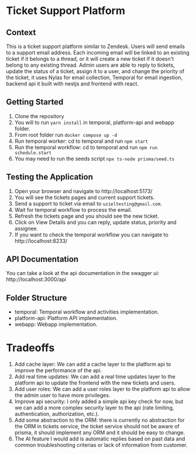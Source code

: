 # Ticket Support Platform

## Context
This is a ticket support platform similar to Zendesk. Users will send emails to a support email address. Each incoming email will be linked to an existing ticket if it belongs to a thread, or it will create a new ticket if it doesn't belong to any existing thread. Admin users are able to reply to tickets, update the status of a ticket, assign it to a user, and change the priority of the ticket, it uses Nylas for email collection, Temporal for email ingestion, backend api it built with nestjs and frontend with react.

## Getting Started
1. Clone the repository
2. You will to run `yarn install` in temporal, platform-api and webapp folder.
3. From root folder run `docker compose up -d`
4. Run temporal worker: cd to temporal and run `npm start`
5. Run the temporal workflow: cd to temporal and run `npm run schedule.start`
6. You may need to run the seeds script `npx ts-node prisma/seed.ts`

## Testing the Application
1. Open your browser and navigate to http://localhost:5173/
2. You will see the tickets pages and current support tickets.
3. Send a support to ticket via email to `uzieltesting@gmail.com`.
4. Wait for temporal workflow to process the email.
5. Refresh the tickets page and you should see the new ticket.
6. Click on View Details and you can reply, update status, priority and assignee.
7. If you want to check the temporal workflow you can navigate to http://localhost:8233/

## API Documentation
You can take a look at the api documentation in the swagger ui: http://localhost:3000/api

## Folder Structure
- temporal: Temporal workflow and activities implementation.
- platform-api: Platform API implementation.
- webapp: Webapp implementation.

# Tradeoffs
1. Add cache layer: We can add a cache layer to the platform api to improve the performance of the api.
2. Add real time updates: We can add a real time updates layer to the platform api to update the frontend with the new tickets and users.
3. Add user roles: We can add a user roles layer to the platform api to allow the admin user to have more privileges.
4. Improve api security: I only added a simple api key check for now, but we can add a more complex security layer to the api (rate limiting, authentication, authorization, etc.).
5. Add some abstraction to the ORM: there is currently no abstraction for the ORM in tickets service, the ticket service should not be aware of prisma, it should implement any ORM and it should be easy to change.
6. The AI feature I would add is automatic replies based on past data and common troubleshooting criterias or lack of information from customer.